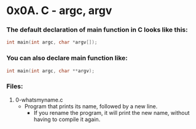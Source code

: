 # 0x0A. C - argc, argv

### The default declaration of main function in C looks like this:
```c
int main(int argc, char *argv[]);
```
### You can also declare main function like:
```c
int main(int argc, char **argv);
```

### Files:

1. 0-whatsmyname.c
   - Program that prints its name, followed by a new line.
     - If you rename the program, it will print the new name, without having to compile it again.

